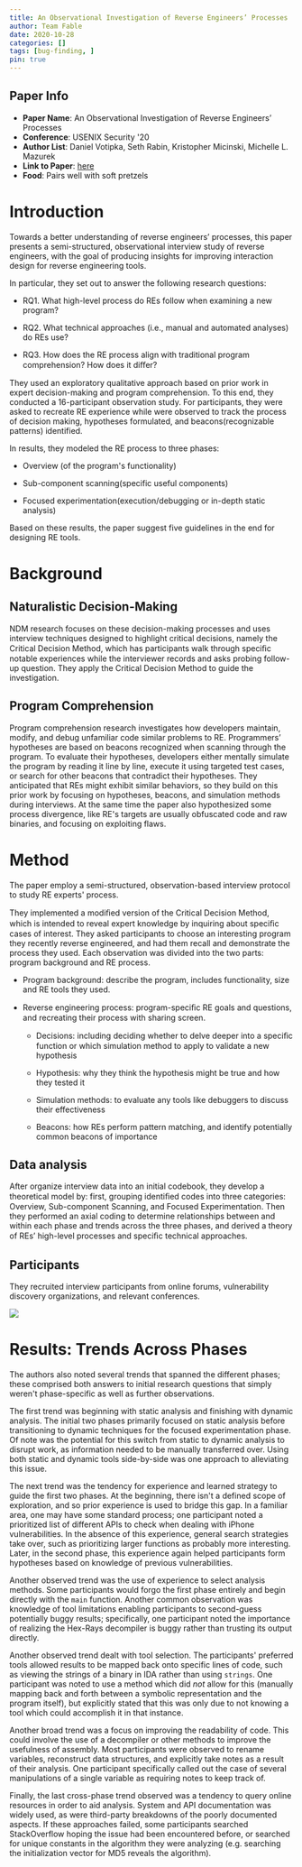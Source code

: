 ```yaml
---
title: An Observational Investigation of Reverse Engineers’ Processes
author: Team Fable
date: 2020-10-28
categories: []
tags: [bug-finding, ]
pin: true
---
```


## Paper Info
- **Paper Name**: An Observational Investigation of Reverse Engineers’ Processes
- **Conference**: USENIX Security '20
- **Author List**: Daniel Votipka, Seth Rabin, Kristopher Micinski, Michelle L. Mazurek
- **Link to Paper**: [here](https://www.usenix.org/system/files/sec20-votipka-observational.pdf)
- **Food**: Pairs well with soft pretzels

# Introduction

Towards a better understanding of reverse engineers’ processes, this paper presents a semi-structured, observational interview study of reverse engineers, with the goal of producing insights for improving interaction design for reverse engineering tools.

In particular, they set out to answer the following research questions:

- RQ1. What high-level process do REs follow when examining a new program?

- RQ2. What technical approaches (i.e., manual and automated analyses) do REs use?

- RQ3. How does the RE process align with traditional program comprehension? How does it diﬀer?

They used an exploratory qualitative approach based on prior work in expert decision-making and program comprehension. To this end, they conducted a 16-participant observation study. For participants, they were asked to recreate RE experience while were observed to track the process of decision making, hypotheses formulated, and beacons(recognizable patterns) identified.

In results, they modeled the RE process to three phases:

- Overview (of the program's functionality)

- Sub-component scanning(specific useful components)
- Focused experimentation(execution/debugging or in-depth static analysis)

Based on these results, the paper suggest five guidelines in the end for designing RE tools.

# Background

## Naturalistic Decision-Making

NDM research focuses on these decision-making processes and uses interview techniques designed to highlight critical decisions, namely the Critical Decision Method, which has participants walk through speciﬁc notable experiences while the interviewer records and asks probing follow-up question. They apply the Critical Decision Method to guide the investigation.

## Program Comprehension

Program comprehension research investigates how developers maintain, modify, and debug unfamiliar code similar problems to RE. Programmers’ hypotheses are based on beacons recognized when scanning through the program. To evaluate their hypotheses, developers either mentally simulate the program by reading it line by line, execute it using targeted test cases, or search for other beacons that contradict their hypotheses. They anticipated that REs might exhibit similar behaviors, so they build on this prior work by focusing on hypotheses, beacons, and simulation methods during interviews. At the same time the paper also hypothesized some process divergence, like RE's targets are usually obfuscated code and raw binaries, and focusing on exploiting flaws.

# Method

The paper employ a semi-structured, observation-based interview protocol to study RE experts' process.

They implemented a modiﬁed version of the Critical Decision Method, which is intended to reveal expert knowledge by inquiring about speciﬁc cases of interest. They asked participants to choose an interesting program they recently reverse engineered, and had them recall and demonstrate the process they used. Each observation was divided into the two parts: program background and RE process.

- Program background: describe the program, includes functionality, size and RE tools they used.

- Reverse engineering process: program-speciﬁc RE goals and questions, and recreating their process with sharing screen.
  - Decisions: including deciding whether to delve deeper into a speciﬁc function or which simulation method to apply to validate a new hypothesis
  - Hypothesis: why they think the hypothesis might be true and how they tested it

  - Simulation methods: to evaluate any tools like debuggers to discuss their effectiveness
  - Beacons: how REs perform pattern matching, and identify potentially common beacons of importance

## Data analysis

After organize interview data into an initial codebook, they develop a theoretical model by: first, grouping identiﬁed codes into three categories: Overview, Sub-component Scanning, and Focused Experimentation. Then they performed an axial coding to determine relationships between and within each phase and trends across the three phases, and derived a theory of REs’ high-level processes and speciﬁc technical approaches.

## Participants

They recruited interview participants from online forums, vulnerability discovery organizations, and relevant conferences.

![](/assets/img/participants.png)

# Results: Trends Across Phases

The authors also noted several trends that spanned the different phases; these comprised both answers to initial research questions that simply weren't phase-specific as well as further observations.

The first trend was beginning with static analysis and finishing with dynamic analysis.
The initial two phases primarily focused on static analysis before transitioning to dynamic techniques for the focused experimentation phase.
Of note was the potential for this switch from static to dynamic analysis to disrupt work, as information needed to be manually transferred over.
Using both static and dynamic tools side-by-side was one approach to alleviating this issue.

The next trend was the tendency for experience and learned strategy to guide the first two phases.
At the beginning, there isn't a defined scope of exploration, and so prior experience is used to bridge this gap.
In a familiar area, one may have some standard process; one participant noted a prioritized list of different APIs to check when dealing with iPhone vulnerabilities.
In the absence of this experience, general search strategies take over, such as prioritizing larger functions as probably more interesting.
Later, in the second phase, this experience again helped participants form hypotheses based on knowledge of previous vulnerabilities.

Another observed trend was the use of experience to select analysis methods.
Some participants would forgo the first phase entirely and begin directly with the `main` function.
Another common observation was knowledge of tool limitations enabling participants to second-guess potentially buggy results; specifically, one participant noted the importance of realizing the Hex-Rays decompiler is buggy rather than trusting its output directly.

Another observed trend dealt with tool selection.
The participants' preferred tools allowed results to be mapped back onto specific lines of code, such as viewing the strings of a binary in IDA rather than using `strings`.
One participant was noted to use a method which did *not* allow for this (manually mapping back and forth between a symbolic representation and the program itself), but explicitly stated that this was only due to not knowing a tool which could accomplish it in that instance.

Another broad trend was a focus on improving the readability of code.
This could involve the use of a decompiler or other methods to improve the usefulness of assembly.
Most participants were observed to rename variables, reconstruct data structures, and explicitly take notes as a result of their analysis.
One participant specifically called out the case of several manipulations of a single variable as requiring notes to keep track of.

Finally, the last cross-phase trend observed was a tendency to query online resources in order to aid analysis.
System and API documentation was widely used, as were third-party breakdowns of the poorly documented aspects.
If these approaches failed, some participants searched StackOverflow hoping the issue had been encountered before, or searched for unique constants in the algorithm they were analyzing (e.g. searching the initialization vector for MD5 reveals the algorithm).
